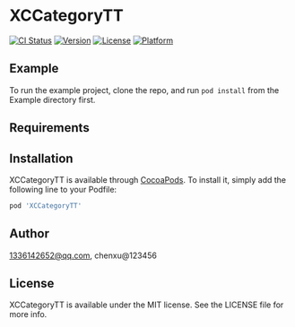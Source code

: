 # XCCategoryTT

[![CI Status](https://img.shields.io/travis/1336142652@qq.com/XCCategoryTT.svg?style=flat)](https://travis-ci.org/1336142652@qq.com/XCCategoryTT)
[![Version](https://img.shields.io/cocoapods/v/XCCategoryTT.svg?style=flat)](https://cocoapods.org/pods/XCCategoryTT)
[![License](https://img.shields.io/cocoapods/l/XCCategoryTT.svg?style=flat)](https://cocoapods.org/pods/XCCategoryTT)
[![Platform](https://img.shields.io/cocoapods/p/XCCategoryTT.svg?style=flat)](https://cocoapods.org/pods/XCCategoryTT)

## Example

To run the example project, clone the repo, and run `pod install` from the Example directory first.

## Requirements

## Installation

XCCategoryTT is available through [CocoaPods](https://cocoapods.org). To install
it, simply add the following line to your Podfile:

```ruby
pod 'XCCategoryTT'
```

## Author

1336142652@qq.com, chenxu@123456

## License

XCCategoryTT is available under the MIT license. See the LICENSE file for more info.
